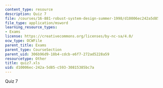 ```yaml
---
content_type: resource
description: Quiz 7
file: /courses/16-881-robust-system-design-summer-1998/d10006ec242a5d85c59330815385bc7a_quiz7.xls
file_type: application/msword
learning_resource_types:
- Exams
license: https://creativecommons.org/licenses/by-nc-sa/4.0/
ocw_type: OCWFile
parent_title: Exams
parent_type: CourseSection
parent_uid: 306b96d9-18b4-cdcb-e6f7-272ad5228a59
resourcetype: Other
title: quiz7.xls
uid: d10006ec-242a-5d85-c593-30815385bc7a
---
```

Quiz 7